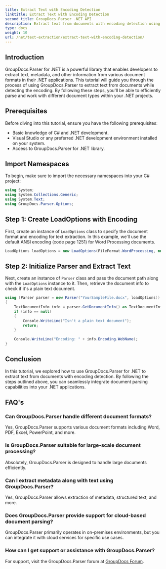 ```yaml
---
title: Extract Text with Encoding Detection
linktitle: Extract Text with Encoding Detection
second_title: GroupDocs.Parser .NET API
description: Extract text from documents with encoding detection using GroupDocs.Parser for .NET. Efficiently parse various formats in your .NET applications.
type: docs
weight: 10
url: /net/text-extraction/extract-text-with-encoding-detection/
---
```

## Introduction
GroupDocs.Parser for .NET is a powerful library that enables developers to extract text, metadata, and other information from various document formats in their .NET applications. This tutorial will guide you through the process of using GroupDocs.Parser to extract text from documents while detecting the encoding. By following these steps, you'll be able to efficiently parse and work with different document types within your .NET projects.
## Prerequisites
Before diving into this tutorial, ensure you have the following prerequisites:
- Basic knowledge of C# and .NET development.
- Visual Studio or any preferred .NET development environment installed on your system.
- Access to GroupDocs.Parser for .NET library.

## Import Namespaces
To begin, make sure to import the necessary namespaces into your C# project:
```csharp
using System;
using System.Collections.Generic;
using System.Text;
using GroupDocs.Parser.Options;
```
## Step 1: Create LoadOptions with Encoding
First, create an instance of `LoadOptions` class to specify the document format and encoding for text extraction. In this example, we'll use the default ANSI encoding (code page 1251) for Word Processing documents.
```csharp
LoadOptions loadOptions = new LoadOptions(FileFormat.WordProcessing, null, null, Encoding.GetEncoding(1251));
```
## Step 2: Initialize Parser and Extract Text
Next, create an instance of `Parser` class and pass the document path along with the `LoadOptions` instance to it. Then, retrieve the document info to check if it's a plain text document.
```csharp
using (Parser parser = new Parser("YourSampleFile.docx", loadOptions))
{
    TextDocumentInfo info = parser.GetDocumentInfo() as TextDocumentInfo;
    if (info == null)
    {
        Console.WriteLine("Isn't a plain text document");
        return;
    }
    
    Console.WriteLine("Encoding: " + info.Encoding.WebName);
}
```

## Conclusion
In this tutorial, we explored how to use GroupDocs.Parser for .NET to extract text from documents with encoding detection. By following the steps outlined above, you can seamlessly integrate document parsing capabilities into your .NET applications.

## FAQ's
### Can GroupDocs.Parser handle different document formats?
Yes, GroupDocs.Parser supports various document formats including Word, PDF, Excel, PowerPoint, and more.
### Is GroupDocs.Parser suitable for large-scale document processing?
Absolutely, GroupDocs.Parser is designed to handle large documents efficiently.
### Can I extract metadata along with text using GroupDocs.Parser?
Yes, GroupDocs.Parser allows extraction of metadata, structured text, and more.
### Does GroupDocs.Parser provide support for cloud-based document parsing?
GroupDocs.Parser primarily operates in on-premises environments, but you can integrate it with cloud services for specific use cases.
### How can I get support or assistance with GroupDocs.Parser?
For support, visit the GroupDocs.Parser forum at [GroupDocs Forum](https://forum.groupdocs.com/c/parser/17).
